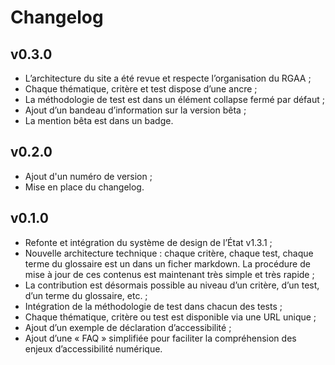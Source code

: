 Changelog
====================================================================


v0.3.0
--------------------------------------------------------------------

* L’architecture du site a été revue et respecte l’organisation du RGAA ;
* Chaque thématique, critère et test dispose d’une ancre ;
* La méthodologie de test est dans un élément collapse fermé par défaut ;
* Ajout d’un bandeau d’information sur la version bêta ;
* La mention bêta est dans un badge.

v0.2.0
--------------------------------------------------------------------

* Ajout d'un numéro de version ;
* Mise en place du changelog.

v0.1.0
--------------------------------------------------------------------

* Refonte et intégration du système de design de l’État v1.3.1 ;
* Nouvelle architecture technique : chaque critère, chaque test, chaque terme du glossaire est un dans un ficher markdown. La procédure de mise à jour de ces contenus est maintenant très simple et très rapide ;
* La contribution est désormais possible au niveau d’un critère, d’un test, d’un terme du glossaire, etc. ;
* Intégration de la méthodologie de test dans chacun des tests ;
* Chaque thématique, critère ou test est disponible via une URL unique ;
* Ajout d’un exemple de déclaration d’accessibilité ;
* Ajout d’une « FAQ » simplifiée pour faciliter la compréhension des enjeux d’accessibilité numérique.



